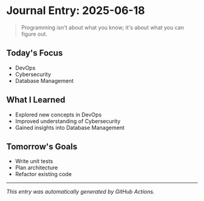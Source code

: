 # Journal Entry: 2025-06-18

> Programming isn't about what you know; it's about what you can figure out.

## Today's Focus
- DevOps
- Cybersecurity
- Database Management

## What I Learned
- Explored new concepts in DevOps
- Improved understanding of Cybersecurity
- Gained insights into Database Management

## Tomorrow's Goals
- Write unit tests
- Plan architecture
- Refactor existing code

---
*This entry was automatically generated by GitHub Actions.*
